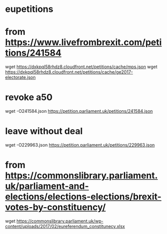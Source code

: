 # eupetitions

# from https://www.livefrombrexit.com/petitions/241584
wget https://dxkpql58rhdz8.cloudfront.net/petitions/cache/mps.json
wget https://dxkpql58rhdz8.cloudfront.net/petitions/cache/ge2017-electorate.json
# revoke a50
wget -O241584.json https://petition.parliament.uk/petitions/241584.json
# leave without deal
wget -O229963.json https://petition.parliament.uk/petitions/229963.json
# from https://commonslibrary.parliament.uk/parliament-and-elections/elections-elections/brexit-votes-by-constituency/
wget https://commonslibrary.parliament.uk/wp-content/uploads/2017/02/eureferendum_constitunecy.xlsx
